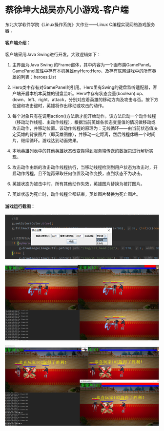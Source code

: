 # 蔡徐坤大战吴亦凡小游戏-客户端

东北大学软件学院《Linux操作系统》大作业——Linux C编程实现网络游戏服务器    、

#### 客户端介绍：

客户端采用Java Swing进行开发，大致逻辑如下：

1. 主界面为Java Swing 的Frame窗体，其中内容为一个画布类GamePanel。GamePanel属性中存有本机英雄myHero:Hero，及存有联网游戏中的所有英雄的列表：heroes:List<Hero>

2. Hero类中存有对GamePanel的引用。Hero里有Swing的键盘监听适配器，客户端开启本机本英雄的键盘监听。Hero中存有状态变量(boolean):up、down、left、right、attack，分别对应着英雄的移动方向及攻击与否。按下方位键和攻击键时，英雄将作出移动或攻击的动作。

3. 每个对象只有在调用action()方法后才能开始动作。该方法启动一个动作线程（移动动作线程、主动作线程），根据当前英雄各状态变量值的情况做移动或攻击动作，并移动位置。该动作线程的原理为：无线循环——由当前状态值决定英雄的背景图片（即英雄图像），并移动一定距离，然后线程休眠一个时间片，继续循环。游戏达到动画效果。

4. 本地英雄列表中的其他英雄状态改变靠得到服务端传送的数据包进行解析实现。

5. 攻击动作由新的攻击动作线程执行，当移动线程检测到用户状态为攻击时，开启动作线程，且不能再采取任何位置及动作变换，直到状态不为攻击。

6. 英雄状态为被击中时，所有其他动作失效，英雄图片替换为被打图片。

7. 英雄状态为死亡时，动作线程全都结束，英雄图片替换为死亡图片。

#### 游戏运行截图：

![image](https://github.com/qiurungeng/PK-Game-Client/blob/master/img/1.png)

![image](https://github.com/qiurungeng/PK-Game-Client/blob/master/img/2.png)

![image](https://github.com/qiurungeng/PK-Game-Client/blob/master/img/3.png)